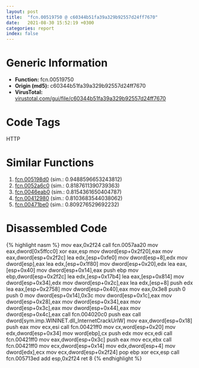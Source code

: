 ```yaml
---
layout: post
title:  "fcn.00519750 @ c60344b51fa39a329b92557d24ff7670"
date:   2021-08-30 15:52:19 +0300
categories: report
index: false
---
```


# Generic Information
- **Function:** fcn.00519750
- **Origin (md5):** c60344b51fa39a329b92557d24ff7670
- **VirusTotal:** [virustotal.com/gui/file/c60344b51fa39a329b92557d24ff7670][virustotal_ref]

# Code Tags
<span class="tag" id="HTTP">HTTP</span>


# Similar Functions

1. [fcn.005198d0][similar_1_ref] (sim.: 0.9488596653243812)
2. [fcn.0052a6c0][similar_2_ref] (sim.: 0.8187611390739363)
3. [fcn.0046eab0][similar_3_ref] (sim.: 0.8154361650404787)
4. [fcn.00412980][similar_4_ref] (sim.: 0.8103683544038062)
5. [fcn.00471be0][similar_5_ref] (sim.: 0.809276529692232)


# Disassembled Code

{% highlight nasm %}
mov eax,0x2f24
call fcn.0057aa20
mov eax,dword[0x5ffcc0]
xor eax,esp
mov dword[esp+0x2f20],eax
mov eax,dword[esp+0x2f2c]
lea edx,[esp+0xfe0]
mov dword[esp+8],edx
mov dword[esp],eax
lea edx,[esp+0x1f80]
mov dword[esp+0x20],edx
lea eax,[esp+0x40]
mov dword[esp+0x14],eax
push ebp
mov ebp,dword[esp+0x2f2c]
lea edx,[esp+0x17b4]
lea eax,[esp+0x814]
mov dword[esp+0x34],edx
mov dword[esp+0x2c],eax
lea edx,[esp+8]
push edx
lea eax,[esp+0x2758]
mov dword[esp+0x40],eax
mov eax,0x3e8
push 0
push 0
mov dword[esp+0x14],0x3c
mov dword[esp+0x1c],eax
mov dword[esp+0x28],eax
mov dword[esp+0x34],eax
mov dword[esp+0x3c],eax
mov dword[esp+0x44],eax
mov dword[esp+0x4c],eax
call fcn.004020c0
push eax
call dword[sym.imp.WININET.dll_InternetCrackUrlW]
mov eax,dword[esp+0x18]
push eax
mov ecx,esi
call fcn.00421ff0
mov cx,word[esp+0x20]
mov edx,dword[esp+0x34]
mov word[ebp],cx
push edx
mov ecx,edi
call fcn.00421ff0
mov eax,dword[esp+0x3c]
push eax
mov ecx,ebx
call fcn.00421ff0
mov ecx,dword[esp+0x14]
mov edx,dword[esp+4]
mov dword[edx],ecx
mov ecx,dword[esp+0x2f24]
pop ebp
xor ecx,esp
call fcn.005713ed
add esp,0x2f24
ret 8
{% endhighlight %}


[similar_1_ref]: /report/fcn.005198d0@14b20b07906a36e23f2230c8042160f2
[similar_2_ref]: /report/fcn.0052a6c0@14b20b07906a36e23f2230c8042160f2
[similar_3_ref]: /report/fcn.0046eab0@14b20b07906a36e23f2230c8042160f2
[similar_4_ref]: /report/fcn.00412980@0aa2d73a5300dff2412388945614b507
[similar_5_ref]: /report/fcn.00471be0@289859175c221b107317af7727d26c17
[virustotal_ref]: https://www.virustotal.com/gui/file/c60344b51fa39a329b92557d24ff7670